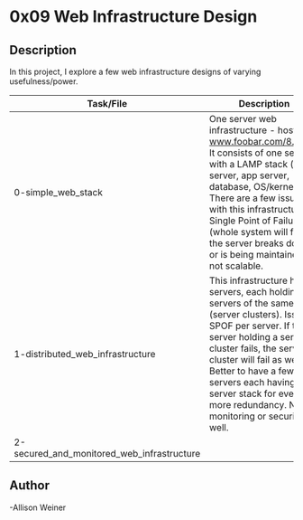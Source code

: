 # 0x09 Web Infrastructure Design 
## Description

In this project, I explore a few web infrastructure designs of varying usefulness/power.

Task/File | Description 
-----|-----
0-simple_web_stack | One server web infrastructure - hosts www.foobar.com/8.8.8.8. It consists of one server with a LAMP stack (web server, app server, database, OS/kernel). There are a few issues with this infrastructure: Single Point of Failure (whole system will fail if the server breaks down or is being maintained), not scalable. 
1-distributed_web_infrastructure | This infrastructure has 3 servers, each holding two servers of the same type (server clusters). Issues: SPOF per server. If the server holding a server cluster fails, the server cluster will fail as well. Better to have a few servers each having a server stack for even more redundancy. No monitoring or security as well. 
2-secured_and_monitored_web_infrastructure | 

## Author
-Allison Weiner
